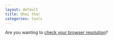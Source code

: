 ```yaml
---
layout: default
title: Ohai thar
categories: tools
---
```


Are you wanting to [check your browser resolution](/tools/browser-resolution.html)?